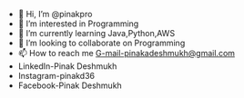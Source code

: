 - 👋 Hi, I’m @pinakpro
- 👀 I’m interested in Programming 
- 🌱 I’m currently learning Java,Python,AWS
- 💞️ I’m looking to collaborate on Programming
- 📫 How to reach me G-mail-pinakadeshmukh@gmail.com
- LinkedIn-Pinak Deshmukh
- Instagram-pinakd36
- Facebook-Pinak Deshmukh

<!---
pinakpro/pinakpro is a ✨ special ✨ repository because its `README.md` (this file) appears on your GitHub profile.
You can click the Preview link to take a look at your changes.
--->

